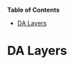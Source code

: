 <!-- START doctoc generated TOC please keep comment here to allow auto update -->
<!-- DON'T EDIT THIS SECTION, INSTEAD RE-RUN doctoc TO UPDATE -->
**Table of Contents**

- [DA Layers](#da-layers)

<!-- END doctoc generated TOC please keep comment here to allow auto update -->

# DA Layers
